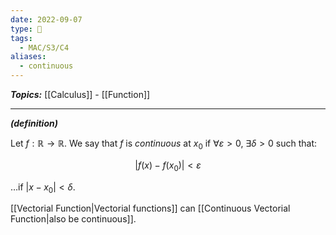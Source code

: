 ```yaml
---
date: 2022-09-07
type: 🧠
tags:
  - MAC/S3/C4
aliases:
  - continuous
---
```


_**Topics:**_ [[Calculus]] - [[Function]]

---

_**(definition)**_

Let $f : \mathbb{R} \to \mathbb{R}$. We say that $f$ is _continuous_ at $x_0$ if $\forall \varepsilon > 0$, $\exists \delta > 0$ such that:

$$
|f(x) - f(x_{0})| < \varepsilon
$$

…if $|x - x_{0}| < \delta$.

[[Vectorial Function|Vectorial functions]] can [[Continuous Vectorial Function|also be continuous]].
